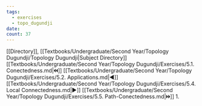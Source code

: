 ```yaml
---
tags:
  - exercises
  - topo_dugundji
date: 
count: 37
---
```

[[Directory]], [[Textbooks/Undergraduate/Second Year/Topology Dugundji/Topology Dugundji|Subject Directory]]
[[Textbooks/Undergraduate/Second Year/Topology Dugundji/Exercises/5.1. Conectedness.md|🞀🞀]] [[Textbooks/Undergraduate/Second Year/Topology Dugundji/Exercises/5.2. Applications.md|◀]] [[Textbooks/Undergraduate/Second Year/Topology Dugundji/Exercises/5.4. Local Connectedness.md|▶]] [[Textbooks/Undergraduate/Second Year/Topology Dugundji/Exercises/5.5. Path-Conectedness.md|🞂🞂]]
1. 